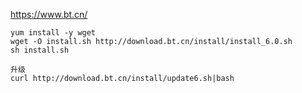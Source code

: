 https://www.bt.cn/

```shell
yum install -y wget
wget -O install.sh http://download.bt.cn/install/install_6.0.sh 
sh install.sh

升级
curl http://download.bt.cn/install/update6.sh|bash
```

